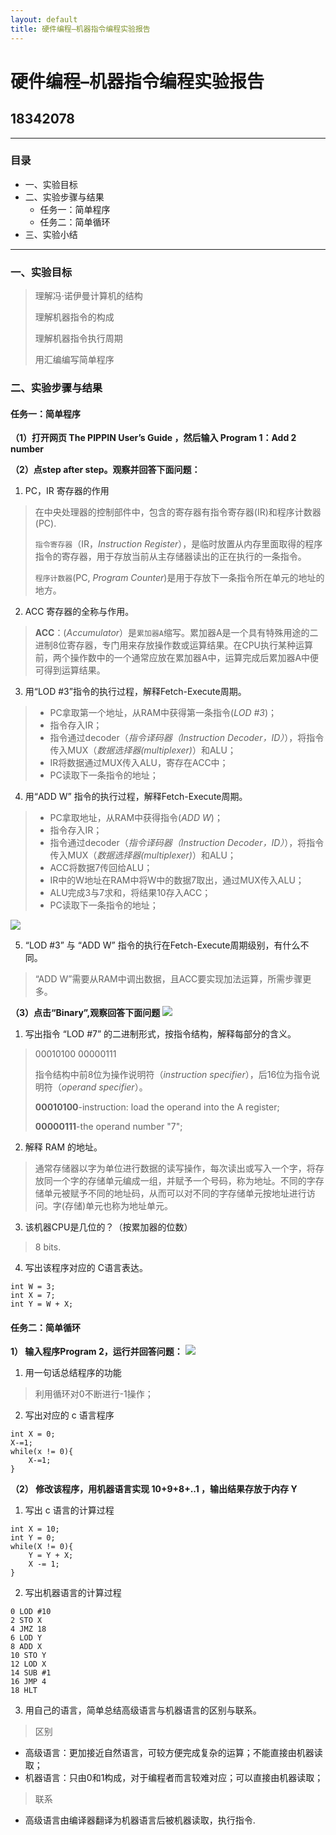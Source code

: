 ```yaml
---
layout: default
title: 硬件编程–机器指令编程实验报告
---
```

# 硬件编程–机器指令编程实验报告
## 18342078
---
### 目录
- 一、实验目标
- 二、实验步骤与结果
  - 任务一：简单程序
  - 任务二：简单循环
- 三、实验小结
---

### 一、实验目标
>理解冯·诺伊曼计算机的结构
>
>理解机器指令的构成
>
>理解机器指令执行周期
>
>用汇编编写简单程序

### 二、实验步骤与结果
#### 任务一：简单程序

**（1）打开网页 The PIPPIN User’s Guide ，然后输入 Program 1：Add 2 number**

**（2）点step after step。观察并回答下面问题：**
1. PC，IR 寄存器的作用

> 在中央处理器的控制部件中，包含的寄存器有指令寄存器(IR)和程序计数器(PC).
>
>`指令寄存器`（IR，_Instruction Register_），是临时放置从内存里面取得的程序指令的寄存器，用于存放当前从主存储器读出的正在执行的一条指令。
>
>`程序计数器`(PC, _Program Counter_)是用于存放下一条指令所在单元的地址的地方。

2. ACC 寄存器的全称与作用。

>**ACC**：(_Accumulator_）是`累加器A`缩写。累加器A是一个具有特殊用途的二进制8位寄存器，专门用来存放操作数或运算结果。在CPU执行某种运算前，两个操作数中的一个通常应放在累加器A中，运算完成后累加器A中便可得到运算结果。

3. 用“LOD #3”指令的执行过程，解释Fetch-Execute周期。
> - PC拿取第一个地址，从RAM中获得第一条指令(_LOD #3_)；
> - 指令存入IR；
> - 指令通过decoder（_指令译码器（Instruction Decoder，ID）_），将指令传入MUX（_数据选择器(multiplexer)_）和ALU；
> - IR将数据通过MUX传入ALU，寄存在ACC中；
> - PC读取下一条指令的地址；

4. 用“ADD W” 指令的执行过程，解释Fetch-Execute周期。
> - PC拿取地址，从RAM中获得指令(_ADD W_)；
> - 指令存入IR；
> - 指令通过decoder（_指令译码器（Instruction Decoder，ID）_），将指令传入MUX（_数据选择器(multiplexer)_）和ALU；
> - ACC将数据7传回给ALU；
> - IR中的W地址在RAM中将W中的数据7取出，通过MUX传入ALU；
> - ALU完成3与7求和，将结果10存入ACC；
> - PC读取下一条指令的地址；

![](images/lab0701.png)

5. “LOD #3” 与 “ADD W” 指令的执行在Fetch-Execute周期级别，有什么不同。
> “ADD W”需要从RAM中调出数据，且ACC要实现加法运算，所需步骤更多。

**（3）点击“Binary”,观察回答下面问题**
![](images/lab0702.png)
1. 写出指令 “LOD #7” 的二进制形式，按指令结构，解释每部分的含义。
> 00010100 00000111
> 
> 指令结构中前8位为操作说明符（_instruction specifier_），后16位为指令说明符（_operand specifier_）。
>
> **00010100**-instruction: load the operand into the A register;
>
> **00000111**-the operand number "7";

2. 解释 RAM 的地址。
> 通常存储器以字为单位进行数据的读写操作，每次读出或写入一个字，将存放同一个字的存储单元编成一组，并赋予一个号码，称为地址。不同的字存储单元被赋予不同的地址码，从而可以对不同的字存储单元按地址进行访问。字(存储)单元也称为地址单元。


3. 该机器CPU是几位的？（按累加器的位数）
> 8 bits.

4. 写出该程序对应的 C语言表达。
```
int W = 3;
int X = 7;
int Y = W + X;
```

#### 任务二：简单循环
**1） 输入程序Program 2，运行并回答问题：**
![](images/lab0703.png)
1. 用一句话总结程序的功能
> 利用循环对0不断进行-1操作；

2. 写出对应的 c 语言程序
```
int X = 0;
X-=1;
while(x != 0){
    X-=1;
}
```
**（2） 修改该程序，用机器语言实现 10+9+8+..1 ，输出结果存放于内存 Y**

1. 写出 c 语言的计算过程
```
int X = 10;
int Y = 0;
while(X != 0){
    Y = Y + X;
    X -= 1;
}
```

2. 写出机器语言的计算过程
```
0 LOD #10
2 STO X
4 JMZ 18
6 LOD Y
8 ADD X
10 STO Y
12 LOD X
14 SUB #1
16 JMP 4
18 HLT 
```
3. 用自己的语言，简单总结高级语言与机器语言的区别与联系。
> 区别
- 高级语言：更加接近自然语言，可较方便完成复杂的运算；不能直接由机器读取；
- 机器语言：只由0和1构成，对于编程者而言较难对应；可以直接由机器读取；
> 联系
- 高级语言由编译器翻译为机器语言后被机器读取，执行指令.

